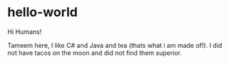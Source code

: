 # hello-world
Hi Humans!

Tameem here, I like C# and Java and tea (thats what i am made of!).
I did not have tacos on the moon and did not find them superior.
